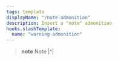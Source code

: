 ```yaml
---
tags: template
displayName: "/note-admonition"
description: Insert a "note" admonition
hooks.slashTemplate:
  name: "warning-admonition"
---
```

> **note** Note
> |^|
